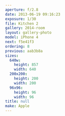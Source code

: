 ```yaml
---
aperture: f/2.8
date: 2013-06-19 09:16:23
exposure: 1/30
file: Kitchen 2
gallery: 2014-room
layout: gallery-photo
model: iPhone 4
next: f5e41f3
ordering: 8
previous: aab3b8a
sizes:
  640w:
    height: 857
    width: 640
  200x200:
    height: 200
    width: 200
  96x96:
    height: 96
    width: 96
title: null
make: Apple
---
```

